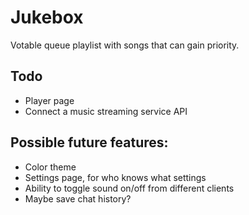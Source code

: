 # Jukebox

Votable queue playlist with songs that can gain priority.

## Todo
- Player page
- Connect a music streaming service API

## Possible future features:
- Color theme
- Settings page, for who knows what settings
- Ability to toggle sound on/off from different clients
- Maybe save chat history?

